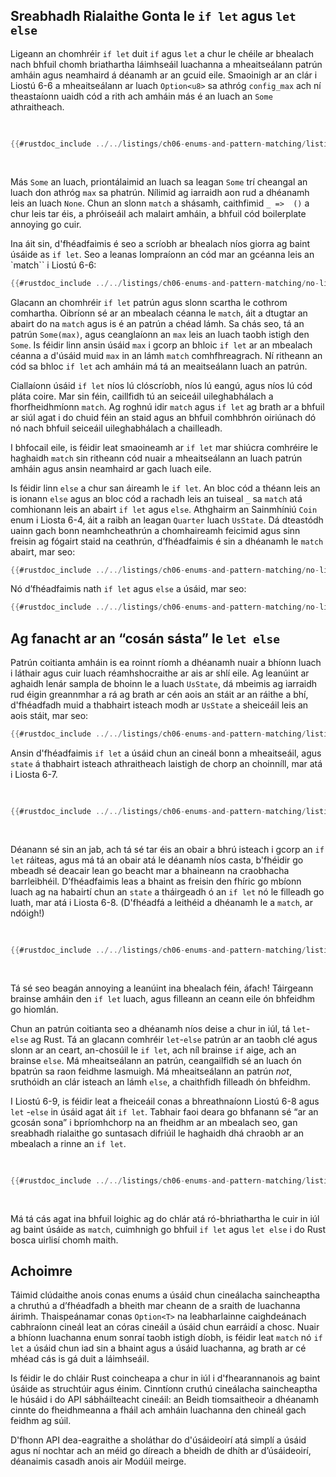 ## Sreabhadh Rialaithe Gonta le `if let` agus `let else`

Ligeann an chomhréir `if let` duit `if` agus `let` a chur le chéile ar bhealach nach bhfuil chomh briathartha
láimhseáil luachanna a mheaitseálann patrún amháin agus neamhaird á déanamh ar an gcuid eile. Smaoinigh ar an
clár i Liostú 6-6 a mheaitseálann ar luach `Option<u8>` sa
athróg `config_max` ach ní theastaíonn uaidh cód a rith ach amháin más é an luach an `Some`
athraitheach.

<Listing number="6-6" caption="A `match` that only cares about executing code when the value is `Some`">

```rust
{{#rustdoc_include ../../listings/ch06-enums-and-pattern-matching/listing-06-06/src/main.rs:here}}
```

</Listing>

Más `Some` an luach, priontálaimid an luach sa leagan `Some` trí cheangal
an luach don athróg `max` sa phatrún. Nílimid ag iarraidh aon rud a dhéanamh
leis an luach `None`. Chun an slonn `match` a shásamh, caithfimid `_ => 
()` a chur leis tar éis, a phróiseáil ach malairt amháin, a bhfuil cód boilerplate annoying go
cuir.

Ina áit sin, d'fhéadfaimis é seo a scríobh ar bhealach níos giorra ag baint úsáide as `if let`. Seo a leanas
Iompraíonn an cód mar an gcéanna leis an `match`` i Liostú 6-6:

```rust
{{#rustdoc_include ../../listings/ch06-enums-and-pattern-matching/no-listing-12-if-let/src/main.rs:here}}
```

Glacann an chomhréir `if let` patrún agus slonn scartha le cothrom
comhartha. Oibríonn sé ar an mbealach céanna le `match`, áit a dtugtar an abairt do na
`match` agus is é an patrún a chéad lámh. Sa chás seo, tá an patrún
`Some(max)`, agus ceanglaíonn an `max` leis an luach taobh istigh den `Some`. Is féidir linn ansin
úsáid `max` i gcorp an bhloic `if let` ar an mbealach céanna a d'úsáid muid `max` in
an lámh `match` comhfhreagrach. Ní ritheann an cód sa bhloc `if let` ach amháin má tá an
meaitseálann luach an patrún.

Ciallaíonn úsáid `if let` níos lú clóscríobh, níos lú eangú, agus níos lú cód pláta coire.
Mar sin féin, caillfidh tú an seiceáil uileghabhálach a fhorfheidhmíonn `match`. Ag roghnú
idir `match` agus `if let` ag brath ar a bhfuil ar siúl agat i do chuid féin
an staid agus an bhfuil comhbhrón oiriúnach dó nó nach bhfuil
seiceáil uileghabhálach a chailleadh.

I bhfocail eile, is féidir leat smaoineamh ar `if let` mar shiúcra comhréire le haghaidh `match` sin
ritheann cód nuair a mheaitseálann an luach patrún amháin agus ansin neamhaird ar gach luach eile.

Is féidir linn `else` a chur san áireamh le `if let`. An bloc cód a théann leis an
is ionann `else` agus an bloc cód a rachadh leis an tuiseal `_` sa
`match` atá comhionann leis an abairt `if let` agus `else`. Athghairm an
Sainmhíniú `Coin` enum i Liosta 6-4, áit a raibh an leagan `Quarter`
luach `UsState`. Dá dteastódh uainn gach bonn neamhcheathrún a chomhaireamh feicimid agus sinn freisin
ag fógairt staid na ceathrún, d’fhéadfaimis é sin a dhéanamh le `match`
abairt, mar seo:

```rust
{{#rustdoc_include ../../listings/ch06-enums-and-pattern-matching/no-listing-13-count-and-announce-match/src/main.rs:here}}
```

Nó d’fhéadfaimis nath `if let` agus `else` a úsáid, mar seo:

```rust
{{#rustdoc_include ../../listings/ch06-enums-and-pattern-matching/no-listing-14-count-and-announce-if-let-else/src/main.rs:here}}
```

## Ag fanacht ar an “cosán sásta” le `let else`

Patrún coitianta amháin is ea roinnt ríomh a dhéanamh nuair a bhíonn luach i láthair agus
cuir luach réamhshocraithe ar ais ar shlí eile. Ag leanúint ar aghaidh lenár sampla de bhoinn le a
luach `UsState`, dá mbeimis ag iarraidh rud éigin greannmhar a rá ag brath ar cén aois an
stáit ar an ráithe a bhí, d'fhéadfadh muid a thabhairt isteach modh ar `UsState` a sheiceáil leis an
aois stáit, mar seo:

```rust
{{#rustdoc_include ../../listings/ch06-enums-and-pattern-matching/listing-06-07/src/main.rs:state}}
```

Ansin d'fhéadfaimis `if let` a úsáid chun an cineál bonn a mheaitseáil, agus `state` á thabhairt isteach
athraitheach laistigh de chorp an choinníll, mar atá i Liosta 6-7.

<Listing number="6-7" caption="Using" file-name="src/main.rs">

```rust
{{#rustdoc_include ../../listings/ch06-enums-and-pattern-matching/listing-06-07/src/main.rs:describe}}
```

</Listing>

Déanann sé sin an jab, ach tá sé tar éis an obair a bhrú isteach i gcorp an `if let`
ráiteas, agus má tá an obair atá le déanamh níos casta, b'fhéidir go mbeadh sé deacair
lean go beacht mar a bhaineann na craobhacha barrleibhéil. D’fhéadfaimis leas a bhaint as freisin
den fhíric go mbíonn luach ag na habairtí chun an `state` a tháirgeadh ó
an `if let` nó le filleadh go luath, mar atá i Liosta 6-8. (D'fhéadfá a leithéid a dhéanamh le a
`match`, ar ndóigh!)

<Listing number="6-8" caption="Using `if let` to produce a value or return early." file-name="src/main.rs">

```rust
{{#rustdoc_include ../../listings/ch06-enums-and-pattern-matching/listing-06-08/src/main.rs:describe}}
```

</Listing>

Tá sé seo beagán annoying a leanúint ina bhealach féin, áfach! Táirgeann brainse 
amháin den `if let` luach, agus filleann an ceann eile ón bhfeidhm go hiomlán.

Chun an patrún coitianta seo a dhéanamh níos deise a chur in iúl, tá `let`-`else` ag Rust. Tá an
glacann comhréir `let`-`else` patrún ar an taobh clé agus slonn ar an
ceart, an-chosúil le `if let`, ach níl brainse `if` aige, ach an
brainse `else`. Má mheaitseálann an patrún, ceangailfidh sé an luach ón bpatrún
sa raon feidhme lasmuigh. Má mheaitseálann an patrún _not_, sruthóidh an clár isteach
an lámh `else`, a chaithfidh filleadh ón bhfeidhm.

I Liostú 6-9, is féidir leat a fheiceáil conas a bhreathnaíonn Liostú 6-8 agus `let` -`else` in úsáid agat
áit `if let`. Tabhair faoi deara go bhfanann sé “ar an gcosán sona” i bpríomhchorp na
an fheidhm ar an mbealach seo, gan sreabhadh rialaithe go suntasach difriúil le haghaidh
dhá chraobh ar an mbealach a rinne an `if let`.

<Listing number="6-9" caption="Using `let`-`else` to clarify the flow through the function." file-name="src/main.rs">

```rust
{{#rustdoc_include ../../listings/ch06-enums-and-pattern-matching/listing-06-09/src/main.rs:describe}}
```

</Listing>

Má tá cás agat ina bhfuil loighic ag do chlár atá ró-bhriathartha le
cuir in iúl ag baint úsáide as `match`, cuimhnigh go bhfuil `if let` agus `let else` i do Rust
bosca uirlisí chomh maith.

## Achoimre

Táimid clúdaithe anois conas enums a úsáid chun cineálacha saincheaptha a chruthú a d’fhéadfadh a bheith mar cheann de a
sraith de luachanna áirimh. Thaispeánamar conas `Option<T>` na leabharlainne caighdeánach
cabhraíonn cineál leat an córas cineáil a úsáid chun earráidí a chosc. Nuair a bhíonn luachanna enum
sonraí taobh istigh díobh, is féidir leat `match` nó `if let` a úsáid chun iad sin a bhaint agus a úsáid
luachanna, ag brath ar cé mhéad cás is gá duit a láimhseáil.

Is féidir le do chláir Rust coincheapa a chur in iúl i d'fhearann ​​anois ag baint úsáide as struchtúir agus
éinim. Cinntíonn cruthú cineálacha saincheaptha le húsáid i do API sábháilteacht cineáil: an
Beidh tiomsaitheoir a dhéanamh cinnte do fheidhmeanna a fháil ach amháin luachanna den chineál gach
feidhm ag súil.

D'fhonn API dea-eagraithe a sholáthar do d'úsáideoirí atá simplí
a úsáid agus ní nochtar ach an méid go díreach a bheidh de dhíth ar d’úsáideoirí, déanaimis casadh anois air
Modúil meirge.

































